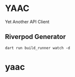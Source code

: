 # YAAC

Yet Another API Client

## Riverpod Generator

```
dart run build_runner watch -d
```
# yaac
